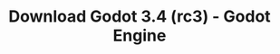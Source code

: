 ---
# Generated by /tools/generators/src/download_archive_generator !!! do not edit by hand !!!
title: 'Download Godot 3.4 (rc3) - Godot Engine'
type: 'download/archive'
name: '3.4'
flavor: 'rc3'
release_date: '2021-11-02T03:00:00-00:00'
release_notes: 'article/release-candidate-godot-3-4-rc-3/'
primaryPlatforms:
  - 'android.apk'
  - 'macos.universal'
  - 'windows.64'
  - 'linux_server.headless.64'
  - 'web'
  - 'templates'
links:
  android.apk:
    name: 'android.apk'
    title: 'Android'
    caption: 'Universal APK (ARM64 + ARMv7 + x86_64 + x86)'
    tags:
      - 'APK download'
      - 'ARM64/v7'
      - 'x86 (64 & 32 bit)'
    hosts:
      github_builds:
        regular: 'https://github.com/godotengine/godot-builds/releases/download/3.4-rc3/Godot_v3.4-rc3_android_editor.apk'
        mono: '#'
      github:
        regular: 'https://github.com/godotengine/godot/releases/download/3.4-rc3/Godot_v3.4-rc3_android_editor.apk'
        mono: '#'
  macos.universal:
    name: 'macos.universal'
    title: 'macOS'
    caption: 'Universal (x86_64 + Apple Silicon)'
    tags:
      - 'Intel/Apple Silicon'
      - '64 bit'
    hosts:
      github_builds:
        regular: 'https://github.com/godotengine/godot-builds/releases/download/3.4-rc3/Godot_v3.4-rc3_osx.universal.zip'
        mono: 'https://github.com/godotengine/godot-builds/releases/download/3.4-rc3/Godot_v3.4-rc3_mono_osx.universal.zip'
      github:
        regular: 'https://github.com/godotengine/godot/releases/download/3.4-rc3/Godot_v3.4-rc3_osx.universal.zip'
        mono: 'https://github.com/godotengine/godot/releases/download/3.4-rc3/Godot_v3.4-rc3_mono_osx.universal.zip'
  windows.64:
    name: 'windows.64'
    title: 'Windows'
    caption: 'Standard (x86_64)'
    tags:
      - '64 bit'
    hosts:
      github_builds:
        regular: 'https://github.com/godotengine/godot-builds/releases/download/3.4-rc3/Godot_v3.4-rc3_win64.exe.zip'
        mono: 'https://github.com/godotengine/godot-builds/releases/download/3.4-rc3/Godot_v3.4-rc3_mono_win64.zip'
      github:
        regular: 'https://github.com/godotengine/godot/releases/download/3.4-rc3/Godot_v3.4-rc3_win64.exe.zip'
        mono: 'https://github.com/godotengine/godot/releases/download/3.4-rc3/Godot_v3.4-rc3_mono_win64.zip'
  linux_server.headless.64:
    name: 'linux_server.headless.64'
    title: 'Linux Server'
    caption: 'Headless (x86_64)'
    tags:
      - '64 bit'
      - 'Headless'
    hosts:
      github_builds:
        regular: 'https://github.com/godotengine/godot-builds/releases/download/3.4-rc3/Godot_v3.4-rc3_linux_headless.64.zip'
        mono: 'https://github.com/godotengine/godot-builds/releases/download/3.4-rc3/Godot_v3.4-rc3_mono_linux_headless_64.zip'
      github:
        regular: 'https://github.com/godotengine/godot/releases/download/3.4-rc3/Godot_v3.4-rc3_linux_headless.64.zip'
        mono: 'https://github.com/godotengine/godot/releases/download/3.4-rc3/Godot_v3.4-rc3_mono_linux_headless_64.zip'
  web:
    name: 'web'
    title: 'Web editor'
    caption: ''
    tags:
      - 'Self-hosted'
      - 'Cross-platform'
    hosts:
      github_builds:
        regular: 'https://github.com/godotengine/godot-builds/releases/download/3.4-rc3/Godot_v3.4-rc3_web_editor.zip'
        mono: '#'
      github:
        regular: 'https://github.com/godotengine/godot/releases/download/3.4-rc3/Godot_v3.4-rc3_web_editor.zip'
        mono: '#'
  linux.64:
    name: 'linux.64'
    title: 'Linux'
    caption: 'Standard (x86_64)'
    tags:
      - '64 bit'
    hosts:
      github_builds:
        regular: 'https://github.com/godotengine/godot-builds/releases/download/3.4-rc3/Godot_v3.4-rc3_x11.64.zip'
        mono: 'https://github.com/godotengine/godot-builds/releases/download/3.4-rc3/Godot_v3.4-rc3_mono_x11_64.zip'
      github:
        regular: 'https://github.com/godotengine/godot/releases/download/3.4-rc3/Godot_v3.4-rc3_x11.64.zip'
        mono: 'https://github.com/godotengine/godot/releases/download/3.4-rc3/Godot_v3.4-rc3_mono_x11_64.zip'
  linux.32:
    name: 'linux.32'
    title: 'Linux'
    caption: 'Standard (x86)'
    tags:
      - '32 bit'
    hosts:
      github_builds:
        regular: 'https://github.com/godotengine/godot-builds/releases/download/3.4-rc3/Godot_v3.4-rc3_x11.32.zip'
        mono: 'https://github.com/godotengine/godot-builds/releases/download/3.4-rc3/Godot_v3.4-rc3_mono_x11_32.zip'
      github:
        regular: 'https://github.com/godotengine/godot/releases/download/3.4-rc3/Godot_v3.4-rc3_x11.32.zip'
        mono: 'https://github.com/godotengine/godot/releases/download/3.4-rc3/Godot_v3.4-rc3_mono_x11_32.zip'
  windows.32:
    name: 'windows.32'
    title: 'Windows'
    caption: 'Standard (x86)'
    tags:
      - '32 bit'
    hosts:
      github_builds:
        regular: 'https://github.com/godotengine/godot-builds/releases/download/3.4-rc3/Godot_v3.4-rc3_win32.exe.zip'
        mono: 'https://github.com/godotengine/godot-builds/releases/download/3.4-rc3/Godot_v3.4-rc3_mono_win32.zip'
      github:
        regular: 'https://github.com/godotengine/godot/releases/download/3.4-rc3/Godot_v3.4-rc3_win32.exe.zip'
        mono: 'https://github.com/godotengine/godot/releases/download/3.4-rc3/Godot_v3.4-rc3_mono_win32.zip'
  linux_server.64:
    name: 'linux_server.64'
    title: 'Linux Server'
    caption: 'Standard (x86_64)'
    tags:
      - '64 bit'
    hosts:
      github_builds:
        regular: 'https://github.com/godotengine/godot-builds/releases/download/3.4-rc3/Godot_v3.4-rc3_linux_server.64.zip'
        mono: 'https://github.com/godotengine/godot-builds/releases/download/3.4-rc3/Godot_v3.4-rc3_mono_linux_server_64.zip'
      github:
        regular: 'https://github.com/godotengine/godot/releases/download/3.4-rc3/Godot_v3.4-rc3_linux_server.64.zip'
        mono: 'https://github.com/godotengine/godot/releases/download/3.4-rc3/Godot_v3.4-rc3_mono_linux_server_64.zip'
  aar_library:
    name: 'aar_library'
    title: 'AAR library'
    caption: ''
    tags:
      - 'Android plugins'
      - 'Java'
      - 'Kotlin'
    hosts:
      github_builds:
        regular: 'https://github.com/godotengine/godot-builds/releases/download/3.4-rc3/godot-lib.3.4.rc3.release.aar'
        mono: 'https://github.com/godotengine/godot-builds/releases/download/3.4-rc3/godot-lib.3.4.rc3.mono.release.aar'
      github:
        regular: 'https://github.com/godotengine/godot/releases/download/3.4-rc3/godot-lib.3.4.rc3.release.aar'
        mono: 'https://github.com/godotengine/godot/releases/download/3.4-rc3/godot-lib.3.4.rc3.mono.release.aar'
  templates:
    name: 'templates'
    title: 'Export templates'
    caption: ''
    tags:
      - 'Used to export your games to all supported platforms'
    hosts:
      github_builds:
        regular: 'https://github.com/godotengine/godot-builds/releases/download/3.4-rc3/Godot_v3.4-rc3_export_templates.tpz'
        mono: 'https://github.com/godotengine/godot-builds/releases/download/3.4-rc3/Godot_v3.4-rc3_mono_export_templates.tpz'
      github:
        regular: 'https://github.com/godotengine/godot/releases/download/3.4-rc3/Godot_v3.4-rc3_export_templates.tpz'
        mono: 'https://github.com/godotengine/godot/releases/download/3.4-rc3/Godot_v3.4-rc3_mono_export_templates.tpz'
---